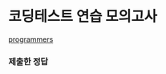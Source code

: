 # 코딩테스트 연습 모의고사

[programmers](https://programmers.co.kr/learn/courses/30/lessons/42840)

### 제출한 정답
```js
```